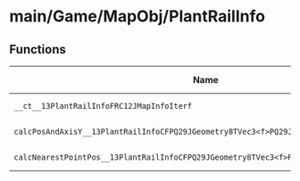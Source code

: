 # main/Game/MapObj/PlantRailInfo

## Functions

| Name | Address | Match % |
|------|---------|---------|
| `__ct__13PlantRailInfoFRC12JMapInfoIterf` | `0x8020E4D4` | :x: (0.0%) |
| `calcPosAndAxisY__13PlantRailInfoCFPQ29JGeometry8TVec3<f>PQ29JGeometry8TVec3<f>f` | `0x8020E660` | :x: (0.0%) |
| `calcNearestPointPos__13PlantRailInfoCFPQ29JGeometry8TVec3<f>RCQ29JGeometry8TVec3<f>l` | `0x8020E808` | :x: (0.0%) |